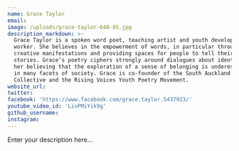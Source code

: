 ```yaml
---
name: Grace Taylor
email:
image: /uploads/grace-taylor-640-85.jpg
description_markdown: >-
  Grace Taylor is a spoken word poet, teaching artist and youth development
  worker. She believes in the empowerment of words, in particular through
  creative manifestations and providing spaces for people to tell their own
  stories. Grace’s poetry ciphers strongly around dialogues about identity, with
  her believing that the exploration of a sense of belonging is underestimated
  in many facets of society. Grace is co-founder of the South Auckland Poets
  Collective and the Rising Voices Youth Poetry Movement.
website_url:
twitter:
facebook: 'https://www.facebook.com/grace.taylor.5437923/'
youtube_video_id: 'LivPMiYik9g'
github_username:
instagram:
---
```


Enter your description here...
